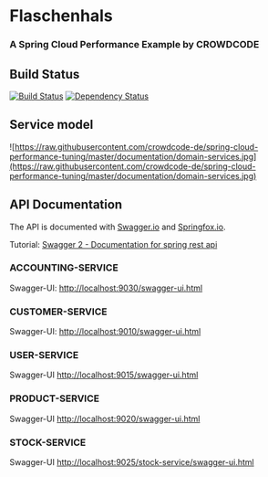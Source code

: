 # Flaschenhals
### A Spring Cloud Performance Example by CROWDCODE


## Build Status

[![Build Status](https://travis-ci.org/crowdcode-de/spring-cloud-performance-tuning.svg?branch=master)](https://travis-ci.org/crowdcode-de/spring-cloud-performance-tuning) 
[![Dependency Status](https://www.versioneye.com/user/projects/58dff30426a5bb0038e421c9/badge.svg?style=flat-square)](https://www.versioneye.com/user/projects/58dff30426a5bb0038e421c9)


## Service model

![https://raw.githubusercontent.com/crowdcode-de/spring-cloud-performance-tuning/master/documentation/domain-services.jpg](https://raw.githubusercontent.com/crowdcode-de/spring-cloud-performance-tuning/master/documentation/domain-services.jpg)


## API Documentation

The API is documented with [Swagger.io](http://swagger.io) and [Springfox.io](http://springfox.io).

Tutorial: [Swagger 2 - Documentation for spring rest api](http://www.baeldung.com/swagger-2-documentation-for-spring-rest-api)

### ACCOUNTING-SERVICE

Swagger-UI: [http://localhost:9030/swagger-ui.html](http://localhost:9030/swagger-ui.html)

### CUSTOMER-SERVICE

Swagger-UI: [http://localhost:9010/swagger-ui.html](http://localhost:9010/swagger-ui.html)

### USER-SERVICE

Swagger-UI [http://localhost:9015/swagger-ui.html](http://localhost:9015/swagger-ui.html)

### PRODUCT-SERVICE

Swagger-UI [http://localhost:9020/swagger-ui.html](http://localhost:9020/swagger-ui.html)

### STOCK-SERVICE

Swagger-UI [http://localhost:9025/stock-service/swagger-ui.html](http://localhost:9025/stock-service/swagger-ui.html)


